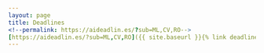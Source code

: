 ```yaml
---
layout: page
title: Deadlines
<!--permalink: https://aideadlin.es/?sub=ML,CV,RO-->
[https://aideadlin.es/?sub=ML,CV,RO]({{ site.baseurl }}{% link deadlines.markdown %}) }})
---
```

